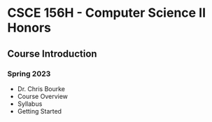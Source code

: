 
# CSCE 156H - Computer Science II Honors
## Course Introduction
### Spring 2023

* Dr. Chris Bourke
* Course Overview
* Syllabus
* Getting Started




```text







```
